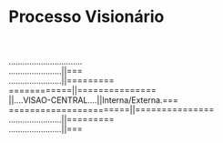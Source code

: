 # Processo Visionário
<br><br>
................................<br>
.......................||===<br>
.......................||=========<br>
============||===============<br>
||....VISAO-CENTRAL....||Interna/Externa.===<br>
=======================||===============<br>
.......................||=========<br>
.......................||===<br>
